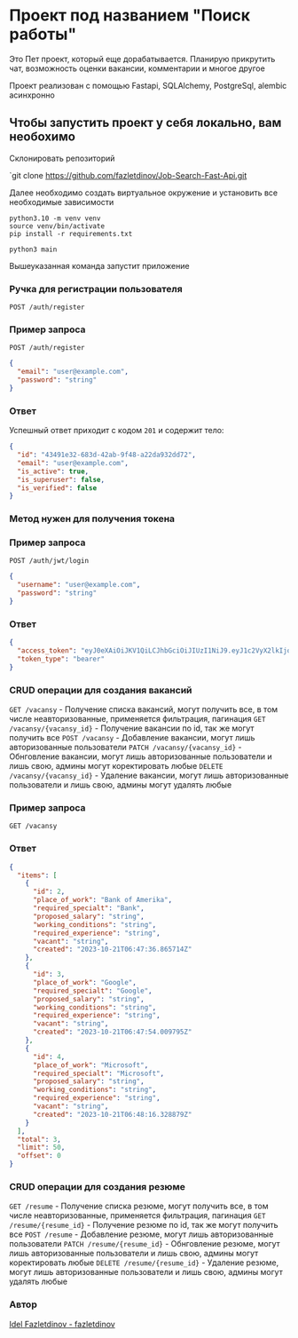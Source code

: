 # Проект под названием "Поиск работы"

Это Пет проект, который еще дорабатывается. 
Планирую прикрутить чат, возможность оценки вакансии, комментарии
и многое другое

Проект реализован с помощью Fastapi, SQLAlchemy, PostgreSql, alembic асинхронно

## Чтобы запустить проект у себя локально, вам необохимо
Склонировать репозиторий

`git clone https://github.com/fazletdinov/Job-Search-Fast-Api.git

Далее необходимо создать виртуальное окружение
и установить все необходимые зависимости

```
python3.10 -m venv venv
source venv/bin/activate
pip install -r requirements.txt
```

```
python3 main
```
Вышеуказанная команда запустит приложение
### Ручка для регистрации пользователя

`POST /auth/register`

### Пример запроса
`POST /auth/register`
```json
{
  "email": "user@example.com",
  "password": "string"
}
```
### Ответ

Успешный ответ приходит с кодом `201` и содержит тело:

```json
{
  "id": "43491e32-683d-42ab-9f48-a22da932dd72",
  "email": "user@example.com",
  "is_active": true,
  "is_superuser": false,
  "is_verified": false
}
```

### Метод нужен для получения токена
### Пример запроса
`POST /auth/jwt/login`

```json
{
  "username": "user@example.com",
  "password": "string"
}
```

### Ответ
```json
{
  "access_token": "eyJ0eXAiOiJKV1QiLCJhbGciOiJIUzI1NiJ9.eyJ1c2VyX2lkIjoiOTIyMWZmYzktNjQwZi00MzcyLTg2ZDMtY2U2NDJjYmE1NjAzIiwiYXVkIjoiZmFzdGFwaS11c2VyczphdXRoIiwiZXhwIjoxNTcxNTA0MTkzfQ.M10bjOe45I5Ncu_uXvOmVV8QxnL-nZfcH96U90JaocI",
  "token_type": "bearer"
}
```

### CRUD операции для создания вакансий
`GET /vacansy` - Получение списка вакансий, могут получить все, в том числе неавторизованные, 
применяется фильтрация, пагинация
`GET /vacansy/{vacansy_id}` - Получение вакансии по id, так же могут получить все
`POST /vacansy` - Добавление вакансии, могут лишь авторизованные пользователи
`PATCH /vacansy/{vacansy_id}` - Обнговление вакансии, могут лишь авторизованные пользователи и лишь свою, админы могут коректировать любые
`DELETE /vacansy/{vacansy_id}` - Удаление вакансии, могут лишь авторизованные пользователи и лишь свою,
админы могут удалять любые

### Пример запроса
`GET /vacansy`
 
### Ответ
```json
{
  "items": [
    {
      "id": 2,
      "place_of_work": "Bank of Amerika",
      "required_specialt": "Bank",
      "proposed_salary": "string",
      "working_conditions": "string",
      "required_experience": "string",
      "vacant": "string",
      "created": "2023-10-21T06:47:36.865714Z"
    },
    {
      "id": 3,
      "place_of_work": "Google",
      "required_specialt": "Google",
      "proposed_salary": "string",
      "working_conditions": "string",
      "required_experience": "string",
      "vacant": "string",
      "created": "2023-10-21T06:47:54.009795Z"
    },
    {
      "id": 4,
      "place_of_work": "Microsoft",
      "required_specialt": "Microsoft",
      "proposed_salary": "string",
      "working_conditions": "string",
      "required_experience": "string",
      "vacant": "string",
      "created": "2023-10-21T06:48:16.328879Z"
    }
  ],
  "total": 3,
  "limit": 50,
  "offset": 0
}
```

### CRUD операции для создания резюме
`GET /resume` - Получение списка резюме, могут получить все, в том числе неавторизованные, 
применяется фильтрация, пагинация
`GET /resume/{resume_id}` - Получение резюме по id, так же могут получить все
`POST /resume` - Добавление резюме, могут лишь авторизованные пользователи
`PATCH /resume/{resume_id}` - Обнговление резюме, могут лишь авторизованные пользователи и лишь свою, админы могут коректировать любые
`DELETE /resume/{resume_id}` - Удаление резюме, могут лишь авторизованные пользователи и лишь свою,
админы могут удалять любые

### Автор
[Idel Fazletdinov - fazletdinov](https://github.com/fazletdinov)